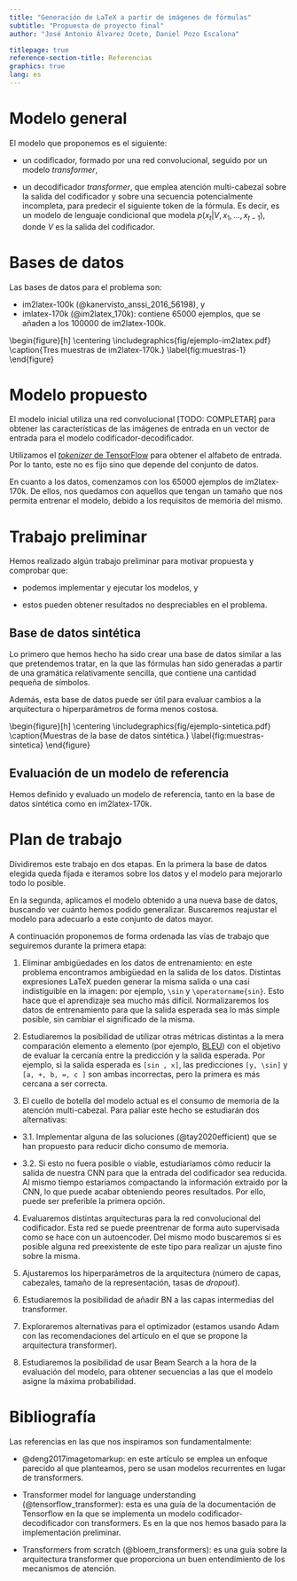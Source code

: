 ```yaml
---
title: "Generación de LaTeX a partir de imágenes de fórmulas"
subtitle: "Propuesta de proyecto final"
author: "José Antonio Álvarez Ocete, Daniel Pozo Escalona"

titlepage: true
reference-section-title: Referencias
graphics: true
lang: es
---
```


# Modelo general

El modelo que proponemos es el siguiente:

- un codificador, formado por una red convolucional, seguido por un modelo
  *transformer*,

- un decodificador *transformer*, que emplea atención multi-cabezal sobre la
  salida del codificador y sobre una secuencia potencialmente incompleta, para
  predecir el siguiente token de la fórmula. Es decir, es un modelo de lenguaje
  condicional que modela $p(x_t | V, x_1, ..., x_{t-1})$, donde $V$ es la salida
  del codificador.

# Bases de datos

Las bases de datos para el problema son:

- im2latex-100k (@kanervisto_anssi_2016_56198), y
- imlatex-170k (@im2latex_170k): contiene 65000 ejemplos, que se añaden a los
  100000 de im2latex-100k.

\begin{figure}[h]
  \centering
  \includegraphics{fig/ejemplo-im2latex.pdf}
  \caption{Tres muestras de im2latex-170k.}
  \label{fig:muestras-1}
\end{figure}

# Modelo propuesto

El modelo inicial utiliza una red convolucional [TODO: COMPLETAR] para obtener
las características de las imágenes de entrada en un vector de entrada para el
modelo codificador-decodificador.

Utilizamos el [*tokenizer* de
TensorFlow](https://www.tensorflow.org/api_docs/python/tf/keras/preprocessing/text/Tokenizer)
para obtener el alfabeto de entrada. Por lo tanto, este no es fijo sino que
depende del conjunto de datos.

En cuanto a los datos, comenzamos con los 65000 ejemplos de im2latex-170k.
De ellos, nos quedamos con aquellos que tengan un tamaño que nos
permita entrenar el modelo, debido a los requisitos de memoria del
mismo.

# Trabajo preliminar

Hemos realizado algún trabajo preliminar para motivar propuesta y comprobar que:

- podemos implementar y ejecutar los modelos, y

- estos pueden obtener resultados no despreciables en el problema.

## Base de datos sintética

Lo primero que hemos hecho ha sido crear una base de datos similar a las que
pretendemos tratar, en la que las fórmulas han sido generadas a partir de una
gramática relativamente sencilla, que contiene una cantidad pequeña de símbolos.

Además, esta base de datos puede ser útil para evaluar cambios a la arquitectura
o hiperparámetros de forma menos costosa.

\begin{figure}[h]
  \centering
  \includegraphics{fig/ejemplo-sintetica.pdf}
  \caption{Muestras de la base de datos sintética.}
  \label{fig:muestras-sintetica}
\end{figure}

## Evaluación de un modelo de referencia

Hemos definido y evaluado un modelo de referencia, tanto en la base de datos
sintética como en im2latex-170k.

# Plan de trabajo

Dividiremos este trabajo en dos etapas. En la primera la base de datos elegida
queda fijada e iteramos sobre los datos y el modelo para mejorarlo todo lo
posible.

En la segunda, aplicamos el modelo obtenido a una nueva base de datos, buscando
ver cuánto hemos podido generalizar. Buscaremos reajustar el modelo para
adecuarlo a este conjunto de datos mayor.

A continuación proponemos de forma ordenada las vías de trabajo que
seguiremos durante la primera etapa:

1. Eliminar ambigüedades en los datos de entrenamiento: en este problema
   encontramos ambigüedad en la salida de los datos. Distintas expresiones LaTeX
   pueden generar la misma salida o una casi indistiguible en la imagen: por
   ejemplo, `\sin` y `\operatorname{sin}`. Esto hace que el aprendizaje sea
   mucho más difícil. Normalizaremos los datos de entrenamiento para que la
   salida esperada sea lo más simple posible, sin cambiar el significado de la
   misma.

2. Estudiaremos la posibilidad de utilizar otras métricas distintas a la mera
   comparación elemento a elemento (por ejemplo,
   [BLEU](https://en.wikipedia.org/wiki/BLEU)) con el objetivo de evaluar la
   cercanía entre la predicción y la salida esperada. Por ejemplo, si la salida
   esperada es `[sin , x]`, las predicciones `[y, \sin]` y `[a, +, b, =, c ]`
   son ambas incorrectas, pero la primera es más cercana a ser correcta.

3. El cuello de botella del modelo actual es el consumo de memoria de 
   la atención multi-cabezal. Para paliar este hecho se estudiarán
   dos alternativas:
   
  - 3.1. Implementar alguna de las soluciones (@tay2020efficient) que se han
       propuesto para reducir dicho consumo de memoria.
	   
  - 3.2. Si esto no fuera posible o viable, estudiaríamos cómo reducir la salida
       de nuestra CNN para que la entrada del codificador sea reducida. Al mismo
       tiempo estaríamos compactando la información extraido por la CNN, lo que
       puede acabar obteniendo peores resultados. Por ello, puede ser preferible
       la primera opción.
  
4. Evaluaremos distintas arquitecturas para la red convolucional del
   codificador. Esta red se puede preentrenar de forma auto supervisada como se
   hace con un autoencoder. Del mismo modo buscaremos si es posible alguna red
   preexistente de este tipo para realizar un ajuste fino sobre la misma.

5. Ajustaremos los hiperparámetros de la arquitectura (número de capas,
  cabezales, tamaño de la representación, tasas de *dropout*).

6. Estudiaremos la posibilidad de añadir BN a las capas intermedias
   del transformer.

7. Exploraremos alternativas para el optimizador (estamos usando Adam
   con las recomendaciones del artículo en el que se propone la
   arquitectura transformer).

8. Estudiaremos la posibilidad de usar Beam Search a la hora de la
    evaluación del modelo, para obtener secuencias a las que el
    modelo asigne la máxima probabilidad.

# Bibliografía

Las referencias en las que nos inspiramos son fundamentalmente:

- @deng2017imagetomarkup: en este artículo se emplea un enfoque parecido al que
  planteamos, pero se usan modelos recurrentes en lugar de transformers.

- Transformer model for language understanding (@tensorflow_transformer): esta
  es una guía de la documentación de Tensorflow en la que se implementa un
  modelo codificador-decodificador con transformers. Es en la que nos hemos
  basado para la implementación preliminar.

- Transformers from scratch (@bloem_transformers): es una guía sobre la
  arquitectura transformer que proporciona un buen entendimiento de los
  mecanismos de atención.
